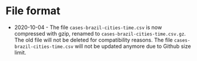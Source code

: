# File format

- 2020-10-04 - The file `cases-brazil-cities-time.csv` is now compressed with gzip, renamed to `cases-brazil-cities-time.csv.gz`. The old file will not be deleted for compatibility reasons. The file `cases-brazil-cities-time.csv` will not be updated anymore due to Github size limit.
